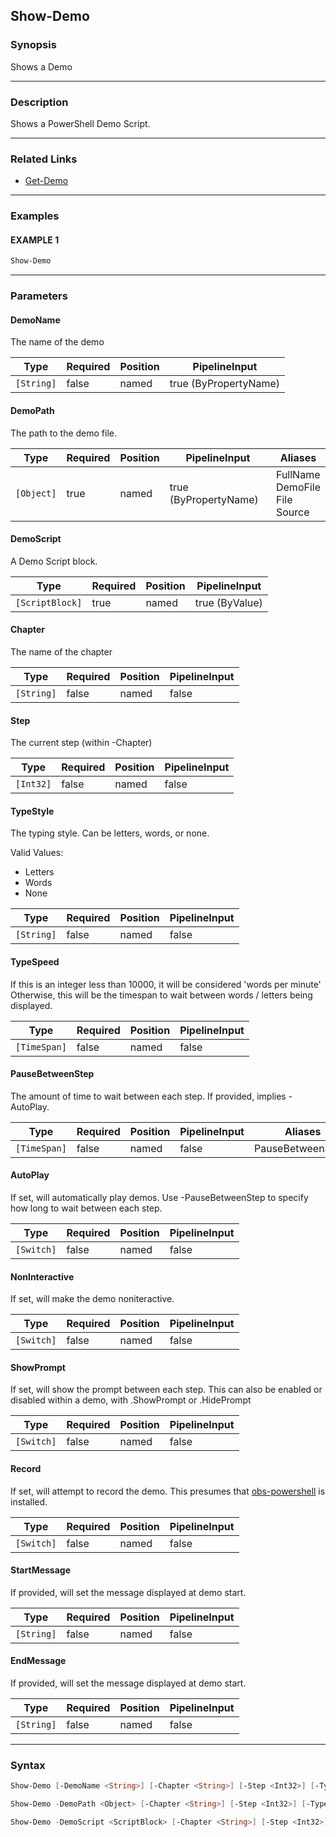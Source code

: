 Show-Demo
---------




### Synopsis
Shows a Demo



---


### Description

Shows a PowerShell Demo Script.



---


### Related Links
* [Get-Demo](Get-Demo.md)





---


### Examples
#### EXAMPLE 1
```PowerShell
Show-Demo
```



---


### Parameters
#### **DemoName**

The name of the demo






|Type      |Required|Position|PipelineInput        |
|----------|--------|--------|---------------------|
|`[String]`|false   |named   |true (ByPropertyName)|



#### **DemoPath**

The path to the demo file.






|Type      |Required|Position|PipelineInput        |Aliases                                  |
|----------|--------|--------|---------------------|-----------------------------------------|
|`[Object]`|true    |named   |true (ByPropertyName)|FullName<br/>DemoFile<br/>File<br/>Source|



#### **DemoScript**

A Demo Script block.






|Type           |Required|Position|PipelineInput |
|---------------|--------|--------|--------------|
|`[ScriptBlock]`|true    |named   |true (ByValue)|



#### **Chapter**

The name of the chapter






|Type      |Required|Position|PipelineInput|
|----------|--------|--------|-------------|
|`[String]`|false   |named   |false        |



#### **Step**

The current step (within -Chapter)






|Type     |Required|Position|PipelineInput|
|---------|--------|--------|-------------|
|`[Int32]`|false   |named   |false        |



#### **TypeStyle**

The typing style.  Can be letters, words, or none.



Valid Values:

* Letters
* Words
* None






|Type      |Required|Position|PipelineInput|
|----------|--------|--------|-------------|
|`[String]`|false   |named   |false        |



#### **TypeSpeed**

If this is an integer less than 10000, it will be considered 'words per minute'
Otherwise, this will be the timespan to wait between words / letters being displayed.






|Type        |Required|Position|PipelineInput|
|------------|--------|--------|-------------|
|`[TimeSpan]`|false   |named   |false        |



#### **PauseBetweenStep**

The amount of time to wait between each step.
If provided, implies -AutoPlay.






|Type        |Required|Position|PipelineInput|Aliases          |
|------------|--------|--------|-------------|-----------------|
|`[TimeSpan]`|false   |named   |false        |PauseBetweenSteps|



#### **AutoPlay**

If set, will automatically play demos.
Use -PauseBetweenStep to specify how long to wait between each step.






|Type      |Required|Position|PipelineInput|
|----------|--------|--------|-------------|
|`[Switch]`|false   |named   |false        |



#### **NonInteractive**

If set, will make the demo noniteractive.






|Type      |Required|Position|PipelineInput|
|----------|--------|--------|-------------|
|`[Switch]`|false   |named   |false        |



#### **ShowPrompt**

If set, will show the prompt between each step.
This can also be enabled or disabled within a demo, with .ShowPrompt or .HidePrompt






|Type      |Required|Position|PipelineInput|
|----------|--------|--------|-------------|
|`[Switch]`|false   |named   |false        |



#### **Record**

If set, will attempt to record the demo.
This presumes that [obs-powershell](https://github.com/StartAutomating/obs-powershell) is installed.






|Type      |Required|Position|PipelineInput|
|----------|--------|--------|-------------|
|`[Switch]`|false   |named   |false        |



#### **StartMessage**

If provided, will set the message displayed at demo start.






|Type      |Required|Position|PipelineInput|
|----------|--------|--------|-------------|
|`[String]`|false   |named   |false        |



#### **EndMessage**

If provided, will set the message displayed at demo start.






|Type      |Required|Position|PipelineInput|
|----------|--------|--------|-------------|
|`[String]`|false   |named   |false        |





---


### Syntax
```PowerShell
Show-Demo [-DemoName <String>] [-Chapter <String>] [-Step <Int32>] [-TypeStyle <String>] [-TypeSpeed <TimeSpan>] [-PauseBetweenStep <TimeSpan>] [-AutoPlay] [-NonInteractive] [-ShowPrompt] [-Record] [-StartMessage <String>] [-EndMessage <String>] [<CommonParameters>]
```
```PowerShell
Show-Demo -DemoPath <Object> [-Chapter <String>] [-Step <Int32>] [-TypeStyle <String>] [-TypeSpeed <TimeSpan>] [-PauseBetweenStep <TimeSpan>] [-AutoPlay] [-NonInteractive] [-ShowPrompt] [-Record] [-StartMessage <String>] [-EndMessage <String>] [<CommonParameters>]
```
```PowerShell
Show-Demo -DemoScript <ScriptBlock> [-Chapter <String>] [-Step <Int32>] [-TypeStyle <String>] [-TypeSpeed <TimeSpan>] [-PauseBetweenStep <TimeSpan>] [-AutoPlay] [-NonInteractive] [-ShowPrompt] [-Record] [-StartMessage <String>] [-EndMessage <String>] [<CommonParameters>]
```
